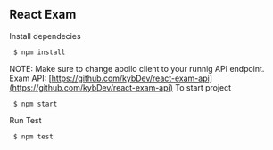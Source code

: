 
## React Exam

Install dependecies
```
 $ npm install
```

NOTE: Make sure to change apollo client to your runnig API endpoint. <br> 
Exam API:
[https://github.com/kybDev/react-exam-api](https://github.com/kybDev/react-exam-api)
To start project
```
 $ npm start
```

Run Test
```
 $ npm test
```




